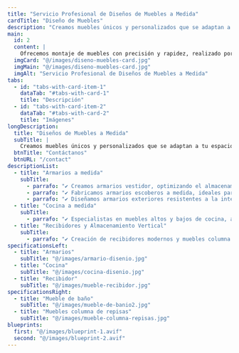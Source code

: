 ```yaml
---
title: "Servicio Profesional de Diseños de Muebles a Medida"
cardTitle: "Diseño de Muebles"
description: "Creamos muebles únicos y personalizados que se adaptan a tu espacio y estilo"
main:
  id: 2
  content: |
    Ofrecemos montaje de muebles con precisión y rapidez, realizado por expertos capacitados para todo tipo de mobiliario. Aseguramos un trabajo limpio, eficiente y con garantía para tu total tranquilidad.
  imgCard: "@/images/diseno-muebles-card.jpg"
  imgMain: "@/images/diseno-muebles-card.jpg"
  imgAlt: "Servicio Profesional de Diseños de Muebles a Medida"
tabs:
  - id: "tabs-with-card-item-1"
    dataTab: "#tabs-with-card-1"
    title: "Descripción"
  - id: "tabs-with-card-item-2"
    dataTab: "#tabs-with-card-2"
    title: "Imágenes"
longDescription:
  title: "Diseños de Muebles a Medida"
  subTitle: |
    Creamos muebles únicos y personalizados que se adaptan a tu espacio y estilo.
  btnTitle: "Contáctanos"
  btnURL: "/contact"
descriptionList:
  - title: "Armarios a medida"
    subTitle:
      - parrafo: "✔ Creamos armarios vestidor, optimizando el almacenamiento con un diseño elegante."
      - parrafo: "✔ Fabricamos armarios escoberos a medida, ideales para lavanderías y espacios reducidos." 
      - parrafo: "✔ Diseñamos armarios exteriores resistentes a la intemperie." 
  - title: "Cocina a medida"
    subTitle: 
      - parrafo: "✔ Especialistas en muebles altos y bajos de cocina, armarios de cocina  y almacenamiento funcional."
  - title: "Recibidores y Almacenamiento Vertical"
    subTitle: 
      - parrafo: "✔️ Creación de recibidores modernos y muebles columna de repisas, ideales para maximizar el almacenamiento en entradas y pasillos."
specificationsLeft:
  - title: "Armarios"
    subTitle: "@/images/armario-disenio.jpg"
  - title: "Cocina"
    subTitle: "@/images/cocina-disenio.jpg"
  - title: "Recibidor"
    subTitle: "@/images/mueble-recibidor.jpg"
specificationsRight:
  - title: "Mueble de baño"
    subTitle: "@/images/mueble-de-banio2.jpg"
  - title: "Muebles columna de repisas"
    subTitle: "@/images/mueble-columna-repisas.jpg"
blueprints:
  first: "@/images/blueprint-1.avif"
  second: "@/images/blueprint-2.avif"   
---
```

